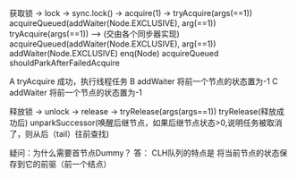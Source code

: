 获取锁 ->  lock -> sync.lock() -> acquire(1) ->  tryAcquire(args(==1)) 
                                               acquireQueued(addWaiter(Node.EXCLUSIVE), arg(==1))
tryAcquire(args(==1)) --> (交由各个同步器实现)
acquireQueued(addWaiter(Node.EXCLUSIVE), arg(==1))
    addWaiter(Node.EXCLUSIVE)
        enq(Node)
    acquireQueued
        shouldParkAfterFailedAcquire
        
A   tryAcquire 成功，执行线程任务
B   addWaiter   将前一个节点的状态置为-1
C   addWaiter   将前一个节点的状态置为-1

释放锁 ->  unlock  ->  release ->  tryRelease(args(args==1))
    tryRelease(释放成功后)
        unparkSuccessor(唤醒后继节点，如果后继节点状态>0,说明任务被取消了，则从后（tail）往前查找)
            
疑问：为什么需要首节点Dummy？
答：  CLH队列的特点是   将当前节点的状态保存到它的前驱（前一个结点）
                                        
                                        
